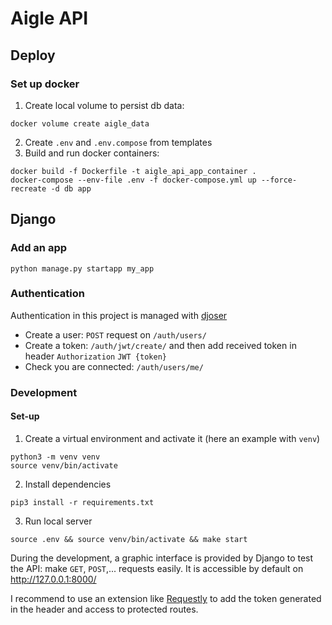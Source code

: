 # Aigle API

## Deploy

### Set up docker

1. Create local volume to persist db data:
```
docker volume create aigle_data
```
2. Create `.env` and `.env.compose` from templates
3. Build and run docker containers:
```
docker build -f Dockerfile -t aigle_api_app_container .
docker-compose --env-file .env -f docker-compose.yml up --force-recreate -d db app
```


## Django

### Add an app

```
python manage.py startapp my_app
```

### Authentication

Authentication in this project is managed with [djoser](https://djoser.readthedocs.io/en/latest/getting_started.html)
- Create a user: `POST` request on `/auth/users/`
- Create a token: `/auth/jwt/create/` and then add received token in header `Authorization` `JWT {token}`
- Check you are connected: `/auth/users/me/`

### Development

#### Set-up

1. Create a virtual environment and activate it (here an example with `venv`)
```
python3 -m venv venv
source venv/bin/activate
```

2. Install dependencies
```
pip3 install -r requirements.txt
```

3. Run local server
```
source .env && source venv/bin/activate && make start
```

During the development, a graphic interface is provided by Django to test the API: make `GET`, `POST`,... requests easily. It is accessible by default on http://127.0.0.1:8000/

I recommend to use an extension like [Requestly](https://chromewebstore.google.com/detail/requestly-intercept-modif/mdnleldcmiljblolnjhpnblkcekpdkpa) to add the token generated in the header and access to protected routes.
